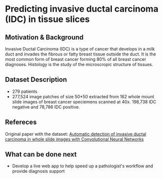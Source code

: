 # Predicting invasive ductal carcinoma (IDC) in tissue slices
## Motivation & Background
Invasive Ductal Carcinoma (IDC) is a type of cancer that develops in a milk duct and invades the fibrous or fatty breast tissue outside the duct. It is the most common form of breast cancer forming 80% of all breast cancer diagnoses. Histology is the study of the microscropic structure of tissues.


## Dataset Description
- 279 patients
- 277,524 image patches of size 50*50 extracted from 162 whole mount slide images of breast cancer speciemens scanned at 40x. 198,738 IDC negative and 78,786 IDC positive.


## Refereces
Original paper with the dataset: [Automatic detection of invasive ductal carcinoma in whole slide images with Convolutional Neural Networks](https://www.researchgate.net/publication/263052166_Automatic_detection_of_invasive_ductal_carcinoma_in_whole_slide_images_with_Convolutional_Neural_Networks)


## What can be done next
- Develop a live web app to help speed up a pathologist's workflow and provide diagnosis support
